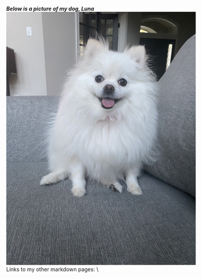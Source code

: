 ***Below is a picture of my dog, Luna***
\
![Dog](thumbnail_Image.jpg)
\
Links to my other markdown pages:
\
